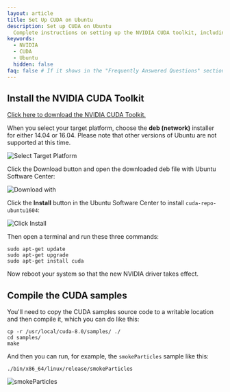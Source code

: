 ```yaml
---
layout: article
title: Set Up CUDA on Ubuntu
description: Set up CUDA on Ubuntu
  Complete instructions on setting up the NVIDIA CUDA toolkit, including compiling CUDA samples.
keywords:
  - NVIDIA
  - CUDA
  - Ubuntu
  hidden: false
faq: false # If it shows in the "Frequently Answered Questions" section
---
```


## Install the NVIDIA CUDA Toolkit

[Click here to download the NVIDIA CUDA Toolkit.](https://developer.nvidia.com/cuda-downloads)

When you select your target platform, choose the **deb (network)** installer for either 14.04 or 16.04. Please note that other versions of Ubuntu are not supported at this time.

![Select Target Platform]({{site.baseurl}}/images/cuda/1_download-1604.png)

Click the Download button and open the downloaded deb file with Ubuntu Software
Center:

![Download with]({{site.baseurl}}/images/cuda/2_open_with-1604.png)

Click the **Install** button in the Ubuntu Software Center to install
`cuda-repo-ubuntu1604`:

![Click Install]({{site.baseurl}}/images/cuda/3_install-1604.png)

Then open a terminal and run these three commands:

    sudo apt-get update
    sudo apt-get upgrade
    sudo apt-get install cuda

Now reboot your system so that the new NVIDIA driver takes effect.

## Compile the CUDA samples

You'll need to copy the CUDA samples source code to a writable location and
then compile it, which you can do like this:

    cp -r /usr/local/cuda-8.0/samples/ ./
    cd samples/
    make

And then you can run, for example, the `smokeParticles` sample like this:

    ./bin/x86_64/linux/release/smokeParticles

![smokeParticles]({{site.baseurl}}/images/cuda/4_smokeParticles.png)
